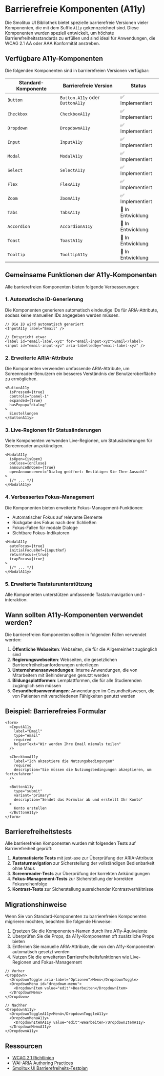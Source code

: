 # Barrierefreie Komponenten (A11y)

Die Smolitux UI Bibliothek bietet spezielle barrierefreie Versionen vieler Komponenten, die mit dem Suffix `A11y` gekennzeichnet sind. Diese Komponenten wurden speziell entwickelt, um höchste Barrierefreiheitsstandards zu erfüllen und sind ideal für Anwendungen, die WCAG 2.1 AA oder AAA Konformität anstreben.

## Verfügbare A11y-Komponenten

Die folgenden Komponenten sind in barrierefreien Versionen verfügbar:

| Standard-Komponente | Barrierefreie Version | Status |
|---------------------|------------------------|--------|
| `Button` | `Button.A11y` oder `ButtonA11y` | ✅ Implementiert |
| `Checkbox` | `CheckboxA11y` | ✅ Implementiert |
| `Dropdown` | `DropdownA11y` | ✅ Implementiert |
| `Input` | `InputA11y` | ✅ Implementiert |
| `Modal` | `ModalA11y` | ✅ Implementiert |
| `Select` | `SelectA11y` | ✅ Implementiert |
| `Flex` | `FlexA11y` | ✅ Implementiert |
| `Zoom` | `ZoomA11y` | ✅ Implementiert |
| `Tabs` | `TabsA11y` | 🚧 In Entwicklung |
| `Accordion` | `AccordionA11y` | 🚧 In Entwicklung |
| `Toast` | `ToastA11y` | 🚧 In Entwicklung |
| `Tooltip` | `TooltipA11y` | 🚧 In Entwicklung |

## Gemeinsame Funktionen der A11y-Komponenten

Alle barrierefreien Komponenten bieten folgende Verbesserungen:

### 1. Automatische ID-Generierung

Die Komponenten generieren automatisch eindeutige IDs für ARIA-Attribute, sodass keine manuellen IDs angegeben werden müssen.

```tsx
// Die ID wird automatisch generiert
<InputA11y label="Email" />

// Entspricht etwa:
<label id="email-label-xyz" for="email-input-xyz">Email</label>
<input id="email-input-xyz" aria-labelledby="email-label-xyz" />
```

### 2. Erweiterte ARIA-Attribute

Die Komponenten verwenden umfassende ARIA-Attribute, um Screenreader-Benutzern ein besseres Verständnis der Benutzeroberfläche zu ermöglichen.

```tsx
<ButtonA11y
  isPressed={true}
  controls="panel-1"
  expanded={true}
  hasPopup="dialog"
>
  Einstellungen
</ButtonA11y>
```

### 3. Live-Regionen für Statusänderungen

Viele Komponenten verwenden Live-Regionen, um Statusänderungen für Screenreader anzukündigen.

```tsx
<ModalA11y
  isOpen={isOpen}
  onClose={onClose}
  announceOnOpen={true}
  openAnnouncement="Dialog geöffnet: Bestätigen Sie Ihre Auswahl"
>
  {/* ... */}
</ModalA11y>
```

### 4. Verbessertes Fokus-Management

Die Komponenten bieten erweiterte Fokus-Management-Funktionen:

- Automatischer Fokus auf relevante Elemente
- Rückgabe des Fokus nach dem Schließen
- Fokus-Fallen für modale Dialoge
- Sichtbare Fokus-Indikatoren

```tsx
<ModalA11y
  autoFocus={true}
  initialFocusRef={inputRef}
  returnFocus={true}
  trapFocus={true}
>
  {/* ... */}
</ModalA11y>
```

### 5. Erweiterte Tastaturunterstützung

Alle Komponenten unterstützen umfassende Tastaturnavigation und -interaktion.

## Wann sollten A11y-Komponenten verwendet werden?

Die barrierefreien Komponenten sollten in folgenden Fällen verwendet werden:

1. **Öffentliche Webseiten**: Webseiten, die für die Allgemeinheit zugänglich sind
2. **Regierungswebseiten**: Webseiten, die gesetzlichen Barrierefreiheitsanforderungen unterliegen
3. **Unternehmensanwendungen**: Interne Anwendungen, die von Mitarbeitern mit Behinderungen genutzt werden
4. **Bildungsplattformen**: Lernplattformen, die für alle Studierenden zugänglich sein müssen
5. **Gesundheitsanwendungen**: Anwendungen im Gesundheitswesen, die von Patienten mit verschiedenen Fähigkeiten genutzt werden

## Beispiel: Barrierefreies Formular

```tsx
<form>
  <InputA11y
    label="Email"
    type="email"
    required
    helperText="Wir werden Ihre Email niemals teilen"
  />
  
  <CheckboxA11y
    label="Ich akzeptiere die Nutzungsbedingungen"
    required
    description="Sie müssen die Nutzungsbedingungen akzeptieren, um fortzufahren"
  />
  
  <ButtonA11y
    type="submit"
    variant="primary"
    description="Sendet das Formular ab und erstellt Ihr Konto"
  >
    Konto erstellen
  </ButtonA11y>
</form>
```

## Barrierefreiheitstests

Alle barrierefreien Komponenten wurden mit folgenden Tests auf Barrierefreiheit geprüft:

1. **Automatisierte Tests** mit jest-axe zur Überprüfung der ARIA-Attribute
2. **Tastaturnavigation** zur Sicherstellung der vollständigen Bedienbarkeit ohne Maus
3. **Screenreader-Tests** zur Überprüfung der korrekten Ankündigungen
4. **Fokus-Management-Tests** zur Sicherstellung der korrekten Fokusreihenfolge
5. **Kontrast-Tests** zur Sicherstellung ausreichender Kontrastverhältnisse

## Migrationshinweise

Wenn Sie von Standard-Komponenten zu barrierefreien Komponenten migrieren möchten, beachten Sie folgende Hinweise:

1. Ersetzen Sie die Komponenten-Namen durch ihre A11y-Äquivalente
2. Überprüfen Sie die Props, da A11y-Komponenten oft zusätzliche Props bieten
3. Entfernen Sie manuelle ARIA-Attribute, die von den A11y-Komponenten automatisch gesetzt werden
4. Nutzen Sie die erweiterten Barrierefreiheitsfunktionen wie Live-Regionen und Fokus-Management

```tsx
// Vorher
<Dropdown>
  <DropdownToggle aria-label="Optionen">Menü</DropdownToggle>
  <DropdownMenu id="dropdown-menu">
    <DropdownItem value="edit">Bearbeiten</DropdownItem>
  </DropdownMenu>
</Dropdown>

// Nachher
<DropdownA11y>
  <DropdownToggleA11y>Menü</DropdownToggleA11y>
  <DropdownMenuA11y>
    <DropdownItemA11y value="edit">Bearbeiten</DropdownItemA11y>
  </DropdownMenuA11y>
</DropdownA11y>
```

## Ressourcen

- [WCAG 2.1 Richtlinien](https://www.w3.org/TR/WCAG21/)
- [WAI-ARIA Authoring Practices](https://www.w3.org/TR/wai-aria-practices-1.2/)
- [Smolitux UI Barrierefreiheits-Testplan](../testing/accessibility-testing.md)